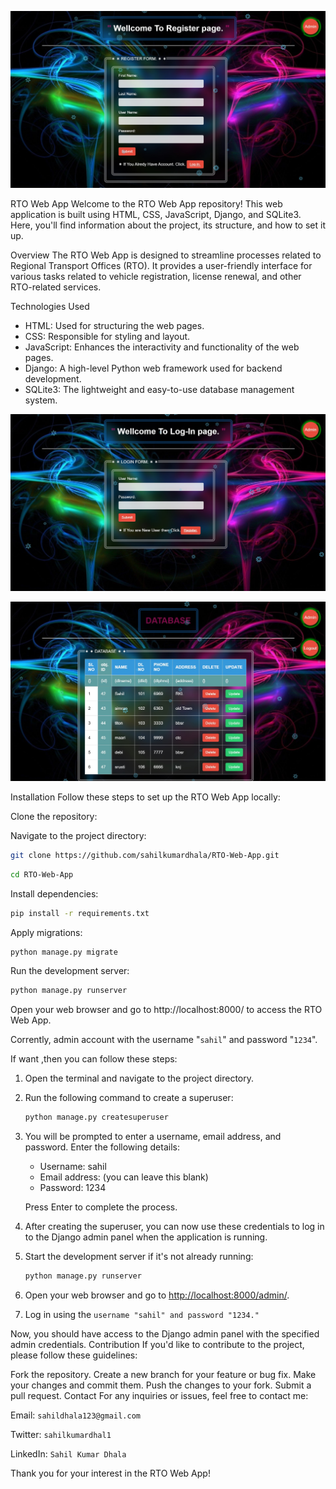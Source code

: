 ![web](https://github.com/sahilkumardhala/RTO-Web-App/blob/main/prototype%20Image/Register%20page.jpg)

RTO Web App
Welcome to the RTO Web App repository! This web application is built using HTML, CSS, JavaScript, Django, and SQLite3. Here, you'll find information about the project, its structure, and how to set it up.

Overview
The RTO Web App is designed to streamline processes related to Regional Transport Offices (RTO). It provides a user-friendly interface for various tasks related to vehicle registration, license renewal, and other RTO-related services.

Technologies Used
- HTML: Used for structuring the web pages.
- CSS: Responsible for styling and layout.
- JavaScript: Enhances the interactivity and functionality of the web pages.
- Django: A high-level Python web framework used for backend development.
- SQLite3: The lightweight and easy-to-use database management system.

![database](https://github.com/sahilkumardhala/RTO-Web-App/blob/main/prototype%20Image/Login%20page.jpg)

![database](https://github.com/sahilkumardhala/RTO-Web-App/blob/main/prototype%20Image/DATABASE.jpg)

Installation
Follow these steps to set up the RTO Web App locally:

Clone the repository:

Navigate to the project directory:
```bash
git clone https://github.com/sahilkumardhala/RTO-Web-App.git
```
```bash
cd RTO-Web-App
```
Install dependencies:
```bash
pip install -r requirements.txt
```
Apply migrations:
```bash
python manage.py migrate
```
Run the development server:
```bash
python manage.py runserver
```
Open your web browser and go to http://localhost:8000/ to access the RTO Web App.

Corrently, admin account with the username "`sahil`" and password "`1234`".

If want ,then you can follow these steps:

1. Open the terminal and navigate to the project directory.

2. Run the following command to create a superuser:
   ```bash
   python manage.py createsuperuser
   ```

3. You will be prompted to enter a username, email address, and password. Enter the following details:
   - Username: sahil
   - Email address: (you can leave this blank)
   - Password: 1234

   Press Enter to complete the process.

4. After creating the superuser, you can now use these credentials to log in to the Django admin panel when the application is running.

5. Start the development server if it's not already running:
   ```bash
   python manage.py runserver
   ```

6. Open your web browser and go to [http://localhost:8000/admin/](http://localhost:8000/admin/).

7. Log in using the `username "sahil" and password "1234."`

Now, you should have access to the Django admin panel with the specified admin credentials.
Contribution
If you'd like to contribute to the project, please follow these guidelines:

Fork the repository.
Create a new branch for your feature or bug fix.
Make your changes and commit them.
Push the changes to your fork.
Submit a pull request.
Contact
For any inquiries or issues, feel free to contact me:

Email: `sahildhala123@gmail.com`

Twitter: `sahilkumardhal1`

LinkedIn: `Sahil Kumar Dhala`

Thank you for your interest in the RTO Web App!